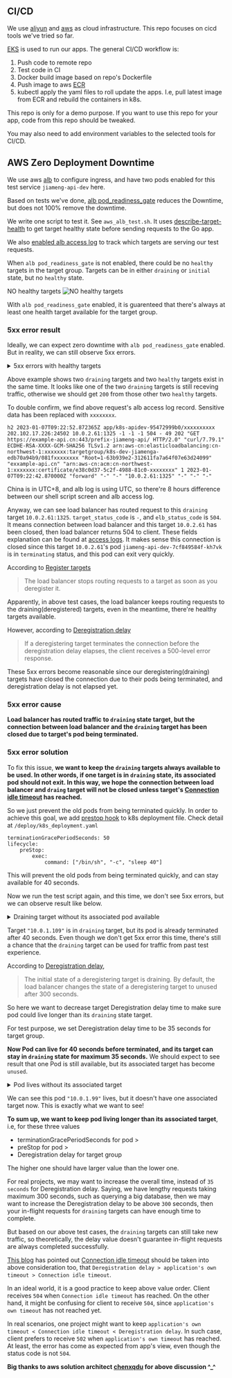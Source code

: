 ## CI/CD

We use [aliyun](https://www.aliyun.com/) and [aws](https://www.amazonaws.cn/en/) as cloud infrastructure. This repo focuses on cicd tools we've tried so far.

[EKS](https://www.amazonaws.cn/en/eks/) is used to run our apps. The general CI/CD workflow is:

1. Push code to remote repo
2. Test code in CI
3. Docker build image based on repo's Dockerfile
4. Push image to aws [ECR](https://docs.amazonaws.cn/en_us/AmazonECR/latest/userguide/what-is-ecr.html)
5. kubectl apply the yaml files to roll update the apps. I.e, pull latest image from ECR and rebuild the containers in k8s.

This repo is only for a demo purpose. If you want to use this repo for your app, code from this repo should be tweaked.

You may also need to add environment variables to the selected tools for CI/CD.

## AWS Zero Deployment Downtime

We use aws [alb](https://docs.amazonaws.cn/en_us/elasticloadbalancing/latest/application/introduction.html) to configure ingress, and have two pods enabled for this test service `jiameng-api-dev` here.

Based on tests we've done, [alb pod_readiness_gate](https://kubernetes-sigs.github.io/aws-load-balancer-controller/v2.4/deploy/pod_readiness_gate/) reduces the Downtime, but does not 100% remove the downtime.

We write one script to test it. See `aws_alb_test.sh`. It uses [describe-target-health](https://awscli.amazonaws.com/v2/documentation/api/latest/reference/elbv2/describe-target-health.html) to get target healthy state before sending requests to the Go app.

We also [enabled alb access log](https://docs.amazonaws.cn/en_us/elasticloadbalancing/latest/application/enable-access-logging.html) to track which targets are serving our test requests.

When `alb pod_readiness_gate` is not enabled, there could be no `healthy` targets in the target group. Targets can be in either `draining` or `initial` state, but no `healthy` state.

NO healthy targets
![NO healthy targets](https://yanlin-public.s3.cn-northwest-1.amazonaws.com.cn/github/aws-no-healthy-targets.jpeg)

With `alb pod_readiness_gate` enabled, it is guarenteed that there's always at least one health target available for the target group.

### 5xx error result

Ideally, we can expect zero downtime with `alb pod_readiness_gate` enabled. But in reality, we can still observe 5xx errors.

<details>
    <summary>5xx errors with healthy targets</summary>

    16 starts kube pod [2023-01-07 17:22:40.926437] ;
    NAME                               READY   STATUS        RESTARTS   AGE   IP           NODE                                            NOMINATED NODE   READINESS GATES
    jiameng-api-dev-7cf849584f-kh7vk   1/1     Terminating   0          39m   10.0.2.61    ip-10-0-2-240.cn-northwest-1.compute.internal   <none>           1/1
    jiameng-api-dev-7fccd97f9d-d66qt   1/1     Running       0          17s   10.0.2.134   ip-10-0-2-240.cn-northwest-1.compute.internal   <none>           1/1
    jiameng-api-dev-7fccd97f9d-vrk9p   1/1     Running       0          35s   10.0.1.222   ip-10-0-1-89.cn-northwest-1.compute.internal    <none>           1/1
    {
        "TargetHealthDescriptions": [
            {
                "Target": {
                    "Id": "10.0.1.222",
                    "Port": 1325,
                    "AvailabilityZone": "cn-northwest-1a"
                },
                "HealthCheckPort": "1325",
                "TargetHealth": {
                    "State": "healthy"
                }
            },
            {
                "Target": {
                    "Id": "10.0.2.134",
                    "Port": 1325,
                    "AvailabilityZone": "cn-northwest-1b"
                },
                "HealthCheckPort": "1325",
                "TargetHealth": {
                    "State": "healthy"
                }
            },
            {
                "Target": {
                    "Id": "10.0.1.109",
                    "Port": 1325,
                    "AvailabilityZone": "cn-northwest-1a"
                },
                "HealthCheckPort": "1325",
                "TargetHealth": {
                    "State": "draining",
                    "Reason": "Target.DeregistrationInProgress",
                    "Description": "Target deregistration is in progress"
                }
            },
            {
                "Target": {
                    "Id": "10.0.2.61",
                    "Port": 1325,
                    "AvailabilityZone": "cn-northwest-1b"
                },
                "HealthCheckPort": "1325",
                "TargetHealth": {
                    "State": "draining",
                    "Reason": "Target.DeregistrationInProgress",
                    "Description": "Target deregistration is in progress"
                }
            }
        ]
    }
    16 starts curl  [2023-01-07 17:22:42.554251] ;
    <html>
    <head><title>504 Gateway Time-out</title></head>
    <body>
    <center><h1>504 Gateway Time-out</h1></center>
    </body>
    </html>
    ;
    16 ends curl [2023-01-07 17:22:52.765480];

</details>

Above example shows two `draining` targets and two `healthy` targets exist in the same time. It looks like one of the two `draining` targets is still receving traffic, otherwise we should get `200` from those other two `healthy` targets.

To double confirm, we find above request's alb access log record. Sensitive data has been replaced with `xxxxxxxx`.

```
h2 2023-01-07T09:22:52.872365Z app/k8s-apidev-95472999b0/xxxxxxxxxx 202.102.17.226:24502 10.0.2.61:1325 -1 -1 -1 504 - 49 202 "GET https://example-api.cn:443/prefix-jiameng-api/ HTTP/2.0" "curl/7.79.1" ECDHE-RSA-XXXX-GCM-SHA256 TLSv1.2 arn:aws-cn:elasticloadbalancing:cn-northwest-1:xxxxxxx:targetgroup/k8s-dev-jiamenga-edb70a94b9/081fxxxxxxxx "Root=1-63b939e2-312611fa7a64f07e63d24099" "exxample-api.cn" "arn:aws-cn:acm:cn-northwest-1:xxxxxxx:certificate/e38c0d37-5c2f-4988-81c0-xxxxxxxx" 1 2023-01-07T09:22:42.870000Z "forward" "-" "-" "10.0.2.61:1325" "-" "-" "-"
```

China is in UTC+8, and alb log is using UTC, so there're 8 hours difference between our shell script screen and alb access log.

Anyway, we can see load balancer has routed request to this `draining` target `10.0.2.61:1325`. `target_status_code` is `-`, and `elb_status_code` is `504`. It means connection between load balancer and this target `10.0.2.61` has been closed, then load balancer returns 504 to client. These fields explanation can be found at [access logs](https://docs.amazonaws.cn/en_us/elasticloadbalancing/latest/application/load-balancer-access-logs.html). It makes sense this connection is closed since this target `10.0.2.61`'s pod `jiameng-api-dev-7cf849584f-kh7vk` is in `terminating` status, and this pod can exit very quickly.

According to [Register targets](https://docs.aws.amazon.com/elasticloadbalancing/latest/application/target-group-register-targets.html)

> The load balancer stops routing requests to a target as soon as you deregister it.

Apparently, in above test cases, the load balancer keeps routing requests to the draining(deregistered) targets, even in the meantime, there're healthy targets available.

However, according to [Deregistration delay](https://docs.aws.amazon.com/elasticloadbalancing/latest/application/load-balancer-target-groups.html#deregistration-delay)

> If a deregistering target terminates the connection before the deregistration delay elapses, the client receives a 500-level error response.

These 5xx errors become reasonable since our deregistering(draining) targets have closed the connection due to their pods being terminated, and deregistration delay is not elapsed yet.

### 5xx error cause

**Load balancer has routed traffic to `draining` state target, but the connection between load balancer and the `draining` target has been closed due to target's pod being terminated.**

### 5xx error solution

To fix this issue, **we want to keep the `draining` targets always available to be used. In other words, if one target is in `draining` state, its associated pod should not exit. In this way, we hope the connection between load balancer and `draing` target will not be closed unless target's [Connection idle timeout](https://docs.aws.amazon.com/elasticloadbalancing/latest/application/application-load-balancers.html#connection-idle-timeout) has reached.**

So we just prevent the old pods from being terminated quickly. In order to achieve this goal, we add [prestop hook](https://kubernetes.io/docs/concepts/containers/container-lifecycle-hooks/) to k8s deployment file. Check detail at `/deploy/k8s_deployment.yaml`

```
terminationGracePeriodSeconds: 50
lifecycle:
    preStop:
        exec:
            command: ["/bin/sh", "-c", "sleep 40"]
```

This will prevent the old pods from being terminated quickly, and can stay available for 40 seconds.

Now we run the test script again, and this time, we don't see 5xx errors, but we can observe result like below.

<details>
    <summary>Draining target without its associated pod available</summary>

    35 starts kube pod [2023-01-06 19:41:34.769521] ;
    NAME                               READY   STATUS        RESTARTS   AGE   IP           NODE                                            NOMINATED NODE   READINESS GATES
    jiameng-api-dev-559b96d846-vpvhg   1/1     Terminating   0          11m   10.0.2.235   ip-10-0-2-240.cn-northwest-1.compute.internal   <none>           1/1
    jiameng-api-dev-7665d8f85f-6r46s   1/1     Running       0          47s   10.0.2.66    ip-10-0-2-240.cn-northwest-1.compute.internal   <none>           1/1
    jiameng-api-dev-7665d8f85f-z6w8v   1/1     Running       0          65s   10.0.1.99    ip-10-0-1-89.cn-northwest-1.compute.internal    <none>           1/1
    {
        "TargetHealthDescriptions": [
            {
                "Target": {
                    "Id": "10.0.2.66",
                    "Port": 1325,
                    "AvailabilityZone": "cn-northwest-1b"
                },
                "HealthCheckPort": "1325",
                "TargetHealth": {
                    "State": "healthy"
                }
            },
            {
                "Target": {
                    "Id": "10.0.2.235",
                    "Port": 1325,
                    "AvailabilityZone": "cn-northwest-1b"
                },
                "HealthCheckPort": "1325",
                "TargetHealth": {
                    "State": "draining",
                    "Reason": "Target.DeregistrationInProgress",
                    "Description": "Target deregistration is in progress"
                }
            },
            {
                "Target": {
                    "Id": "10.0.1.109",
                    "Port": 1325,
                    "AvailabilityZone": "cn-northwest-1a"
                },
                "HealthCheckPort": "1325",
                "TargetHealth": {
                    "State": "draining",
                    "Reason": "Target.DeregistrationInProgress",
                    "Description": "Target deregistration is in progress"
                }
            },
            {
                "Target": {
                    "Id": "10.0.1.99",
                    "Port": 1325,
                    "AvailabilityZone": "cn-northwest-1a"
                },
                "HealthCheckPort": "1325",
                "TargetHealth": {
                    "State": "healthy"
                }
            }
        ]
    }
    35 starts curl  [2023-01-06 19:41:36.510725] ;
    ok;
    35 ends curl [2023-01-06 19:41:36.741279];
</details>

Target `"10.0.1.109"` is in `draining` target, but its pod is already terminated after 40 seconds. Even though we don't get 5xx error this time, there's still a chance that the `draining` target can be used for traffic from past test experience.

According to [Deregistration delay](https://docs.aws.amazon.com/elasticloadbalancing/latest/application/load-balancer-target-groups.html#deregistration-delay), 

> The initial state of a deregistering target is draining. By default, the load balancer changes the state of a deregistering target to unused after 300 seconds. 

So here we want to decrease target Deregistration delay time to make sure pod could live longer than its `draining` state target.

For test purpose, we set Deregistration delay time to be 35 seconds for target group.

**Now Pod can live for 40 seconds before terminated, and its target can stay in `draining` state for maximum 35 seconds.** We should expect to see result that one Pod is still available, but its associated target has become `unused`.

<details>
    <summary>Pod lives without its associated target</summary>

    30 starts kube pod [2023-01-06 20:11:48.745410] ;
    NAME                               READY   STATUS        RESTARTS   AGE   IP           NODE                                            NOMINATED NODE   READINESS GATES
    jiameng-api-dev-6cd554685-l46jz    1/1     Running       0          37s   10.0.2.134   ip-10-0-2-240.cn-northwest-1.compute.internal   <none>           1/1
    jiameng-api-dev-6cd554685-w49dg    1/1     Running       0          54s   10.0.1.109   ip-10-0-1-89.cn-northwest-1.compute.internal    <none>           1/1
    jiameng-api-dev-7665d8f85f-6r46s   1/1     Terminating   0          31m   10.0.2.66    ip-10-0-2-240.cn-northwest-1.compute.internal   <none>           1/1
    jiameng-api-dev-7665d8f85f-z6w8v   1/1     Terminating   0          31m   10.0.1.99    ip-10-0-1-89.cn-northwest-1.compute.internal    <none>           1/1
    {
        "TargetHealthDescriptions": [
            {
                "Target": {
                    "Id": "10.0.2.66",
                    "Port": 1325,
                    "AvailabilityZone": "cn-northwest-1b"
                },
                "HealthCheckPort": "1325",
                "TargetHealth": {
                    "State": "draining",
                    "Reason": "Target.DeregistrationInProgress",
                    "Description": "Target deregistration is in progress"
                }
            },
            {
                "Target": {
                    "Id": "10.0.1.109",
                    "Port": 1325,
                    "AvailabilityZone": "cn-northwest-1a"
                },
                "HealthCheckPort": "1325",
                "TargetHealth": {
                    "State": "healthy"
                }
            },
            {
                "Target": {
                    "Id": "10.0.2.134",
                    "Port": 1325,
                    "AvailabilityZone": "cn-northwest-1b"
                },
                "HealthCheckPort": "1325",
                "TargetHealth": {
                    "State": "healthy"
                }
            }
        ]
    }
    30 starts curl  [2023-01-06 20:11:50.392375] ;
    ok;
    30 ends curl [2023-01-06 20:11:50.606315];
</details>

We can see this pod `"10.0.1.99"` lives, but it doesn't have one associated target now. This is exactly what we want to see!

**To sum up, we want to keep pod living longer than its associated target**, i.e, for these three values

- terminationGracePeriodSeconds for pod >
- preStop for pod >
- Deregistration delay for target group

The higher one should have larger value than the lower one.

For real projects, we may want to increase the overall time, instead of `35 seconds` for Deregistration delay. Saying, we have lengthy requests taking maximum 300 seconds, such as querying a big database, then we may want to increase the Deregistration delay to be above `300` seconds, then your in-flight requests for `draining` targets can have enough time to complete.

But based on our above test cases, the `draining` targets can still take new traffic, so theoretically, the delay value doesn't guarantee in-flight requests are always completed successfully.

[This blog](https://blog.davidh83110.com/blog/2021-06-24-eks-awslbcontroller-gracefully-rolling-update/) has pointed out [Connection idle timeout](https://docs.aws.amazon.com/elasticloadbalancing/latest/application/application-load-balancers.html#connection-idle-timeout) should be taken into above consideration too, that `Deregistration delay > application's own timeout > Connection idle timeout`.

In an ideal world, it is a good practice to keep above value order. Client receives `504` when `Connection idle timeout` has reached. On the other hand, it might be confusing for client to receive `504`, since `application's own timeout` has not reached yet.

In real scenarios, one project might want to keep `application's own timeout < Connection idle timeout < Deregistration delay`. In such case, client prefers to receive `502` when `application's own timeout` has reached. At least, the error has come as expected from app's view, even though the status code is not `504`.

**Big thanks to aws solution architect [chenxqdu](https://github.com/chenxqdu) for above discussion ^_^**
